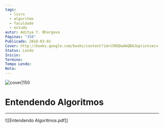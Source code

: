 ```yaml
---
tags:
  - livro
  - algoritmo
  - faculdade
  - estudo
autor: Aditya Y. Bhargava
Páginas: "310"
Publicado: 2018-03-01
Cover: http://books.google.com/books/content?id=t5RODwAAQBAJ&printsec=frontcover&img=1&zoom=1&edge=curl&source=gbs_api
Status: Lendo
Inicio:
Termino:
Tempo Lendo:
Nota:
---
```

![cover|150](http://books.google.com/books/content?id=t5RODwAAQBAJ&printsec=frontcover&img=1&zoom=1&edge=curl&source=gbs_api)

# Entendendo Algoritmos

---
![[Entendendo Algoritmos.pdf]]
